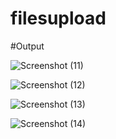 # filesupload

#Output

![Screenshot (11)](https://github.com/user-attachments/assets/10d18a8a-7f8b-4826-b2f7-d49fcaef5ff8)

![Screenshot (12)](https://github.com/user-attachments/assets/92188979-9c0d-428b-9d72-e546d3f8e06a)

![Screenshot (13)](https://github.com/user-attachments/assets/9acc852d-05dc-4f9d-8c2e-b7a77242e29e)

![Screenshot (14)](https://github.com/user-attachments/assets/04f557eb-c6a4-439b-9184-0b21b7ee4fee)

